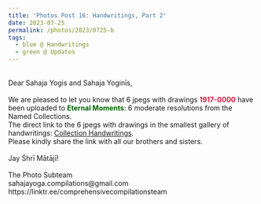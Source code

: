 ```yaml
---
title: 'Photos Post 16: Handwritings, Part 2'
date: 2023-07-25
permalink: /photos/2023/0725-b
tags:
  - blue @ Handwritings
  - green @ Updates
---
```


<p>
<br>
Dear Sahaja Yogis and Sahaja Yoginīs,<br>
<br>
We are pleased to let you know that 6 jpegs with drawings <font color="Crimson"><b>1917-0000</b></font> have been uploaded to <font color="DarkGreen"><b>Eternal Moments</b></font>: 6 moderate resolutions from the Named Collections.<br>
The direct link to the 6 jpegs with drawings in the smallest gallery of handwritings: <a href="https://eternalmoments.smugmug.com/Collections/Yogi-Mahajan-Collection/Handwritings"> Collection Handwritings</a>.<br>
Please kindly share the link with all our brothers and sisters.<br>
<br>
Jay Śhrī Mātājī!<br>
<br>
The Photo Subteam<br>
sahajayoga.compilations@gmail.com<br>
https://linktr.ee/comprehensivecompilationsteam<br>
</p>